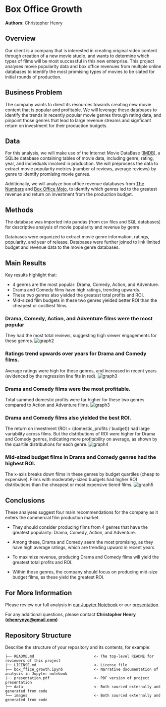 # Box Office Growth

**Authors**: Christopher Henry


## Overview

Our client is a company that is interested in creating original video content through creation of a new movie studio, and wants to determine which types of films will be most successful in this new enterprise. This project analyses movie popularity data and box office revenues from multiple online databases to identify the most promising types of movies to be slated for initial rounds of production.

## Business Problem

The company wants to direct its resources towards creating new movie content that is popular and profitable. We will leverage these databases to identify the trends in recently popular movie genres through rating data, and pinpoint those genres that lead to large revenue streams and signficant return on investment for their production budgets.


## Data

For this analysis, we will make use of the Internet Movie DataBase ([IMDB](https://www.imdb.com/)), a SQLite database containing tables of movie data, including genre, rating, year, and individuals involved in production. We will preprocess the data to extract movie popularity metrics (number of reviews, average reviews) by genre to identify promising movie genres.

Additionally, we will analyze box office revenue databases from [The Numbers](https://www.the-numbers.com/) and [Box Office Mojo](https://www.boxofficemojo.com/), to identify which genres led to the greatest revenue and return on investment from the production budget.

## Methods

The database was imported into pandas (from csv files and SQL databases) for descriptive analysis of movie popularity and revenue by genre.

Databases were organized to extract movie genre information, ratings, popularity, and year of release. Databases were further joined to link limited budget and revenue data to the movie genre databases.

## Main Results

Key results highlight that:
* 4 genres are the most popular: Drama, Comedy, Action, and Adventure.
* Drama and Comedy films have high ratings, trending upwards.
* These two genres also yielded the greatest total profits and ROI.
* Mid-sized film budgets in these two genres yielded better ROI than the cheapest or costliest films.


### Drama, Comedy, Action, and Adventure films were the most popular

They had the most total reviews, suggesting high viewer engagements for these genres.
![graph2](./images/counts_by_genre.png)

### Ratings trend upwards over years for Drama and Comedy films.

Average ratings were high for these genres, and increased in recent years (evidenced by the regression line fits in red).
![graph3](./images/ratings_by_year.png)

### Drama and Comedy films were the most profitable.

Total summed domestic profits were far higher for these two genres compared to Action and Adventure films.
![graph3](./images/total_domestic_profits_by_genre.png)

### Drama and Comedy films also yielded the best ROI.

The return on investment (ROI = (domestic_profits / budget)) had large variability across films. But the distributions of ROI were higher for Drama and Comedy genres, indicating more profitability on average, as shown by the quartile distributions for each genre.
![graph4](./images/roi_dist_by_genre.png)

### Mid-sized budget films in Drama and Comedy genres had the highest ROI.

The x-axis breaks down films in these genres by budget quartiles (cheap to expensive). Films with moderately-sized  budgets had higher ROI distributions than the cheapest or most expensive tiered films.
![graph5](./images/roi_dist_by_budget_quartile.png)


## Conclusions

These analyses suggest four main recommendations for the company as it enters the commercial film production market.

* They should consider producing films from 4 genres that have the greatest popularity: Drama, Comedy, Action, and Adventure.

* Among these, Drama and Comedy seem the most promising, as they have high average ratings, which are trending upward in recent years.

* To maximize revenue, producing Drama and Comedy films will yield the greatest total profits and ROI.

* Within those genres, the company should focus on producing mid-size budget films, as these yield the greatest ROI.

## For More Information

Please review our full analysis in [our Jupyter Notebook](./box_office_growth.ipynb) or our [presentation](./presentation.pdf).

For any additional questions, please contact **Christopher Henry (chenrynyc@gmail.com)**

## Repository Structure

Describe the structure of your repository and its contents, for example:

```
├── README.md                           <- The top-level README for reviewers of this project
├── LICENSE.md                          <- License file 
├── box_ffice_growth.ipynb              <- Narrative documentation of analysis in Jupyter notebook
├── presentation.pdf                    <- PDF version of project presentation
├── data                                <- Both sourced externally and generated from code
└── images                              <- Both sourced externally and generated from code
```

